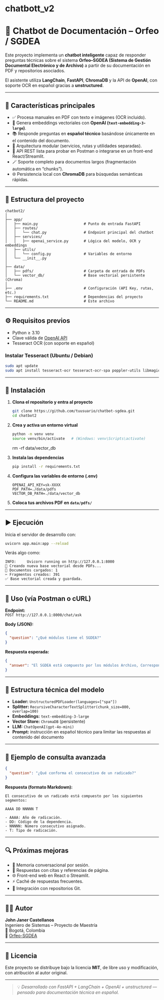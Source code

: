 # chatbott_v2
# 🤖 Chatbot de Documentación – Orfeo / SGDEA

Este proyecto implementa un **chatbot inteligente** capaz de responder preguntas técnicas sobre el sistema **Orfeo–SGDEA (Sistema de Gestión Documental Electrónico y de Archivo)** a partir de su documentación en PDF y repositorios asociados.

El asistente utiliza **LangChain**, **FastAPI**, **ChromaDB** y la API de **OpenAI**, con soporte OCR en español gracias a **unstructured**.

---

## 🚀 Características principales

- ✅ Procesa manuales en PDF con texto e imágenes (OCR incluido).
- 🧠 Genera embeddings vectoriales con **OpenAI (`text-embedding-3-large`)**.
- 📚 Responde preguntas en **español técnico** basándose únicamente en el contenido del documento.
- 🧩 Arquitectura modular (servicios, rutas y utilidades separadas).
- 💬 API REST lista para probar en Postman o integrarse en un front-end React/Streamlit.
- 🪄 Soporte completo para documentos largos (fragmentación automática en “chunks”).
- 🌐 Persistencia local con **ChromaDB** para búsquedas semánticas rápidas.

---

## 🧱 Estructura del proyecto

```
chatbot2/
│
├── app/
│   ├── main.py                     # Punto de entrada FastAPI
│   ├── routes/
│   │   └── chat.py                 # Endpoint principal del chatbot
│   ├── services/
│   │   ├── openai_service.py       # Lógica del modelo, OCR y embeddings
│   ├── utils/
│   │   └── config.py               # Variables de entorno
│   └── __init__.py
│
├── data/
│   ├── pdfs/                       # Carpeta de entrada de PDFs
│   └── vector_db/                  # Base vectorial persistente (Chroma)
│
├── .env                            # Configuración (API Key, rutas, etc.)
├── requirements.txt                # Dependencias del proyecto
└── README.md                       # Este archivo
```

---

## ⚙️ Requisitos previos

- Python ≥ 3.10  
- Clave válida de [OpenAI API](https://platform.openai.com/account/api-keys)
- Tesseract OCR (con soporte en español)

### Instalar Tesseract (Ubuntu / Debian)

```bash
sudo apt update
sudo apt install tesseract-ocr tesseract-ocr-spa poppler-utils libmagic1
```

---

## 🧩 Instalación

1. **Clona el repositorio y entra al proyecto**

   ```bash
   git clone https://github.com/tuusuario/chatbot-sgdea.git
   cd chatbot2
   ```

2. **Crea y activa un entorno virtual**

   ```bash
   python -m venv venv
   source venv/bin/activate   # (Windows: venv\Scripts\activate)
   ```

   rm -rf data/vector_db

3. **Instala las dependencias**

   ```bash
   pip install -r requirements.txt
   ```

4. **Configura las variables de entorno (.env)**

   ```
   OPENAI_API_KEY=sk-XXXX
   PDF_PATH=./data/pdfs
   VECTOR_DB_PATH=./data/vector_db
   ```

5. **Coloca tus archivos PDF en `data/pdfs/`**

---

## ▶️ Ejecución

Inicia el servidor de desarrollo con:

```bash
uvicorn app.main:app --reload
```

Verás algo como:

```
INFO:     Uvicorn running on http://127.0.0.1:8000
🔄 Creando nueva base vectorial desde PDFs...
📄 Documentos cargados: 1
✂️ Fragmentos creados: 391
✅ Base vectorial creada y guardada.
```

---

## 💬 Uso (vía Postman o cURL)

**Endpoint:**  
`POST http://127.0.0.1:8000/chat/ask`

**Body (JSON):**

```json
{
  "question": "¿Qué módulos tiene el SGDEA?"
}
```

**Respuesta esperada:**

```json
{
  "answer": "El SGDEA está compuesto por los módulos Archivo, Correspondencia, Radicación y Administración..."
}
```

---

## 🧠 Estructura técnica del modelo

- **Loader:** `UnstructuredPDFLoader(languages=["spa"])`
- **Splitter:** `RecursiveCharacterTextSplitter(chunk_size=800, overlap=100)`
- **Embeddings:** `text-embedding-3-large`
- **Vector Store:** `ChromaDB` (persistente)
- **LLM:** `ChatOpenAI(gpt-4o-mini)`
- **Prompt:** instrucción en español técnico para limitar las respuestas al contenido del documento

---

## 🧪 Ejemplo de consulta avanzada

```json
{
  "question": "¿Qué conforma el consecutivo de un radicado?"
}
```

**Respuesta (formato Markdown):**

```
El consecutivo de un radicado está compuesto por los siguientes segmentos:

AAAA DD NNNNN T

- AAAA: Año de radicación.
- DD: Código de la dependencia.
- NNNNN: Número consecutivo asignado.
- T: Tipo de radicación.
```

---

## 🔍 Próximas mejoras

- 🧵 Memoria conversacional por sesión.  
- 📄 Respuestas con citas y referencias de página.  
- 🌐 Front-end web en React o Streamlit.  
- ⚡ Caché de respuestas frecuentes.  
- 🧰 Integración con repositorios Git.

---

## 👨‍💻 Autor

**John Janer Castellanos**  
Ingeniero de Sistemas – Proyecto de Maestría  
📍 Bogotá, Colombia  
🧩 [Orfeo-SGDEA](https://orfeo.gov.co/)  

---

## 📜 Licencia

Este proyecto se distribuye bajo la licencia **MIT**, de libre uso y modificación, con atribución al autor original.

---

> 💡 *Desarrollado con FastAPI + LangChain + OpenAI + unstructured — pensado para documentación técnica en español.*
